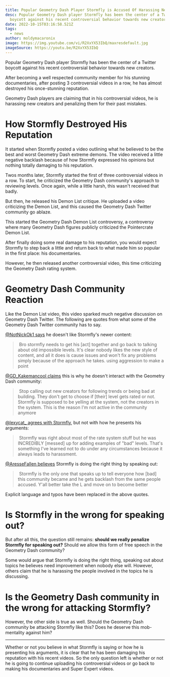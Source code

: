 ```yaml
---
title: Popular Geometry Dash Player Stormfly is Accused Of Harassing New Creators
desc: Popular Geometry Dash player Stormfly has been the center of a Twitter
  boycott against his recent controversial behavior towards new creators.
date: 2022-10-15T03:16:58.521Z
tags:
  - news
author: moldymacaronix
image: https://img.youtube.com/vi/R2XxYX53IbQ/maxresdefault.jpg
imageSource: https://youtu.be/R2XxYX53IbQ
---
```

Popular Geometry Dash player Stormfly has been the center of a Twitter boycott against his recent controversial behavior towards new creators.

After becoming a well respected community member for his stunning documentaries, after posting 3 controversial videos in a row, he has almost destroyed his once-stunning reputation.

G﻿eometry Dash players are claiming that in his controversial videos, he is harassing new creators and penalizing them for their past mistakes.

# ﻿How Stormfly Destroyed His Reputation

It started when Stormfly posted a video outlining what he believed to be the best and worst Geometry Dash extreme demons. The video received a little negative backlash because of how Stormfly expressed his opinions but nothing totally damaging to his reputation.

Twos months later, Stormfly started the first of three controversial videos in a row. To start, he criticized the Geometry Dash community's approach to reviewing levels. Once again, while a little harsh, this wasn't received that badly.

But then, he released his Demon List critique. He uploaded a video criticizing the Demon List, and this caused the Geometry Dash Twitter community go ablaze.

This started the Geometry Dash Demon List controversy, a controversy where many Geometry Dash figures publicly criticized the Pointercrate Demon List.

After finally doing some real damage to his reputation, you would expect Stormfly to step back a little and return back to what made him so popular in the first place: his documentaries.

However, he then released another controversial video, this time criticizing the Geometry Dash rating system.

# ﻿Geometry Dash Community Reaction

Like the Demon List video, this video sparked much negative discussion on Geometry Dash Twitter. The following are quotes from what some of the Geometry Dash Twitter community has to say.

[@NotNickOk1 says](https://twitter.com/NotNickOk1/status/1580478789930582016) he doesn't like Stormfly's newer content:

>﻿ Bro stormfly needs to get his [act] together and go back to talking about old impossible levels. It's clear nobody likes the new style of content, and all it does is cause issues and won't fix any problems simply because of the approach he takes. using aggression to make a point

[﻿@GD_Kakemancool claims](https://twitter.com/GD_Kakemancool/status/1580586525485432833) this is why he doesn't interact with the Geometry Dash community:

>﻿ Stop calling out new creators for following trends or being bad at building. They don't get to choose if [their] level gets rated or not. Stormfly is supposed to be yelling at the system, not the creators in the system. This is the reason I'm not active in the community anymore

[﻿@lexycat_ agrees with Stormfly](https://twitter.com/lexycat_/status/1580315985370021888), but not with how he presents his arguments:

>﻿ Stormfly was right about most of the rate system stuff but he was INCREDIBLY [messed] up for adding examples of "bad" levels. That's something I've learned not to do under any circumstances because it always leads to harassment.

[﻿@AresseFallen believes](https://twitter.com/AresseFallen/status/1580448331985133568) Stormfly is doing the right thing by speaking out:

>﻿ Stormfly is the only one that speaks up to tell everyone how [bad] this community became and he gets backlash from the same people accused. Y'all better take the L and move on to become better

Explicit language and typos have been replaced in the above quotes.

# ﻿Is Stormfly in the wrong for speaking out?

B﻿ut after all this, the question still remains: **should we really penalize Stormfly for speaking out?** Should we allow this form of free speech in the Geometry Dash community?

S﻿ome would argue that Stormfly is doing the right thing, speaking out about topics he believes need improvement when nobody else will. However, others claim that he is harassing the people involved in the topics he is discussing.

# ﻿Is the Geometry Dash community in the wrong for attacking Stormfly?

However, the other side is true as well. Should the Geometry Dash community be attacking Stormfly like this? Does he deserve this mob-mentality against him?

---

Whether or not you believe in what Stormfly is saying or how he is presenting his arguments, it is clear that he has been damaging his reputation with his recent videos. So the only question left is whether or not he is going to continue uploading his controversial videos or go back to making his documentaries and Super Expert videos.